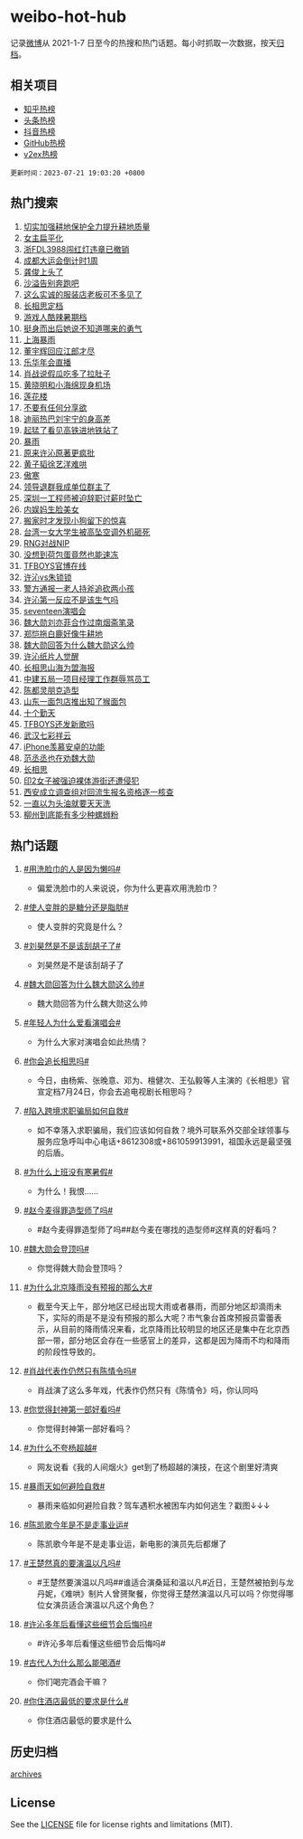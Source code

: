# weibo-hot-hub

记录[微博](https://www.weibo.com)从 2021-1-7 日至今的热搜和热门话题。每小时抓取一次数据，按天[归档](archives)。

## 相关项目

- [知乎热榜](https://github.com/lonnyzhang423/zhihu-hot-hub)
- [头条热榜](https://github.com/lonnyzhang423/toutiao-hot-hub)
- [抖音热榜](https://github.com/lonnyzhang423/douyin-hot-hub)
- [GitHub热榜](https://github.com/lonnyzhang423/github-hot-hub)
- [v2ex热榜](https://github.com/lonnyzhang423/v2ex-hot-hub)


`更新时间：2023-07-21 19:03:20 +0800`

## 热门搜索

1. [切实加强耕地保护全力提升耕地质量](https://m.weibo.cn/search?containerid=100103type%3D1%26t%3D10%26q%3D%23%E5%88%87%E5%AE%9E%E5%8A%A0%E5%BC%BA%E8%80%95%E5%9C%B0%E4%BF%9D%E6%8A%A4%E5%85%A8%E5%8A%9B%E6%8F%90%E5%8D%87%E8%80%95%E5%9C%B0%E8%B4%A8%E9%87%8F%23&stream_entry_id=51&isnewpage=1&extparam=seat%3D1%26cate%3D10103%26stream_entry_id%3D51%26pos%3D0%26dgr%3D0%26c_type%3D51%26filter_type%3Drealtimehot%26display_time%3D1689937398%26pre_seqid%3D168993739876506407128&luicode=10000011&lfid=106003type%253D25%2526t%253D3%2526disable_hot%253D1%2526filter_type%253Drealtimehot)
1. [女主扁平化](https://m.weibo.cn/search?containerid=100103type%3D1%26t%3D10%26q%3D%E5%A5%B3%E4%B8%BB%E6%89%81%E5%B9%B3%E5%8C%96&stream_entry_id=31&isnewpage=1&extparam=seat%3D1%26band_rank%3D1%26q%3D%25E5%25A5%25B3%25E4%25B8%25BB%25E6%2589%2581%25E5%25B9%25B3%25E5%258C%2596%26dgr%3D0%26c_type%3D31%26realpos%3D1%26flag%3D2%26cate%3D5001%26pos%3D0%26lcate%3D5001%26stream_entry_id%3D31%26filter_type%3Drealtimehot%26display_time%3D1689937398%26pre_seqid%3D168993739876506407128&luicode=10000011&lfid=106003type%253D25%2526t%253D3%2526disable_hot%253D1%2526filter_type%253Drealtimehot)
1. [浙FDL3988闯红灯违章已撤销](https://m.weibo.cn/search?containerid=100103type%3D1%26t%3D10%26q%3D%23%E6%B5%99FDL3988%E9%97%AF%E7%BA%A2%E7%81%AF%E8%BF%9D%E7%AB%A0%E5%B7%B2%E6%92%A4%E9%94%80%23&stream_entry_id=31&isnewpage=1&extparam=seat%3D1%26band_rank%3D2%26q%3D%2523%25E6%25B5%2599FDL3988%25E9%2597%25AF%25E7%25BA%25A2%25E7%2581%25AF%25E8%25BF%259D%25E7%25AB%25A0%25E5%25B7%25B2%25E6%2592%25A4%25E9%2594%2580%2523%26dgr%3D0%26c_type%3D31%26realpos%3D2%26flag%3D32768%26cate%3D5001%26pos%3D1%26lcate%3D5001%26stream_entry_id%3D31%26filter_type%3Drealtimehot%26display_time%3D1689937398%26pre_seqid%3D168993739876506407128&luicode=10000011&lfid=106003type%253D25%2526t%253D3%2526disable_hot%253D1%2526filter_type%253Drealtimehot)
1. [成都大运会倒计时1周](https://m.weibo.cn/search?containerid=100103type%3D1%26t%3D10%26q%3D%23%E6%88%90%E9%83%BD%E5%A4%A7%E8%BF%90%E4%BC%9A%E5%80%92%E8%AE%A1%E6%97%B61%E5%91%A8%23&stream_entry_id=31&isnewpage=1&extparam=seat%3D1%26band_rank%3D3%26q%3D%2523%25E6%2588%2590%25E9%2583%25BD%25E5%25A4%25A7%25E8%25BF%2590%25E4%25BC%259A%25E5%2580%2592%25E8%25AE%25A1%25E6%2597%25B61%25E5%2591%25A8%2523%26dgr%3D0%26c_type%3D31%26realpos%3D3%26flag%3D0%26cate%3D5001%26pos%3D2%26lcate%3D5001%26stream_entry_id%3D31%26filter_type%3Drealtimehot%26display_time%3D1689937398%26pre_seqid%3D168993739876506407128&luicode=10000011&lfid=106003type%253D25%2526t%253D3%2526disable_hot%253D1%2526filter_type%253Drealtimehot)
1. [龚俊上头了](https://m.weibo.cn/search?containerid=100103type%3D1%26t%3D10%26q%3D%23%E9%BE%9A%E4%BF%8A%E4%B8%8A%E5%A4%B4%E4%BA%86%23&stream_entry_id=31&isnewpage=1&extparam=seat%3D1%26band_rank%3D4%26adid%3D196975%26q%3D%2523%25E9%25BE%259A%25E4%25BF%258A%25E4%25B8%258A%25E5%25A4%25B4%25E4%25BA%2586%2523%26stream_entry_id%3D31%26dgr%3D0%26c_type%3D31%26cate%3D5001%26filter_type%3Drealtimehot%26pos%3D3%26is_ad_pos%3D1%26topic_ad%3D1%26lcate%3D5001%26display_time%3D1689937398%26pre_seqid%3D168993739876506407128&luicode=10000011&lfid=106003type%253D25%2526t%253D3%2526disable_hot%253D1%2526filter_type%253Drealtimehot)
1. [沙溢告别奔跑吧](https://m.weibo.cn/search?containerid=100103type%3D1%26t%3D10%26q%3D%23%E6%B2%99%E6%BA%A2%E5%91%8A%E5%88%AB%E5%A5%94%E8%B7%91%E5%90%A7%23&stream_entry_id=31&isnewpage=1&extparam=seat%3D1%26band_rank%3D4%26q%3D%2523%25E6%25B2%2599%25E6%25BA%25A2%25E5%2591%258A%25E5%2588%25AB%25E5%25A5%2594%25E8%25B7%2591%25E5%2590%25A7%2523%26dgr%3D0%26c_type%3D31%26realpos%3D4%26flag%3D1%26cate%3D5001%26pos%3D4%26lcate%3D5001%26stream_entry_id%3D31%26filter_type%3Drealtimehot%26display_time%3D1689937398%26pre_seqid%3D168993739876506407128&luicode=10000011&lfid=106003type%253D25%2526t%253D3%2526disable_hot%253D1%2526filter_type%253Drealtimehot)
1. [这么实诚的服装店老板可不多见了](https://m.weibo.cn/search?containerid=100103type%3D1%26t%3D10%26q%3D%23%E8%BF%99%E4%B9%88%E5%AE%9E%E8%AF%9A%E7%9A%84%E6%9C%8D%E8%A3%85%E5%BA%97%E8%80%81%E6%9D%BF%E5%8F%AF%E4%B8%8D%E5%A4%9A%E8%A7%81%E4%BA%86%23&stream_entry_id=31&isnewpage=1&extparam=seat%3D1%26band_rank%3D5%26q%3D%2523%25E8%25BF%2599%25E4%25B9%2588%25E5%25AE%259E%25E8%25AF%259A%25E7%259A%2584%25E6%259C%258D%25E8%25A3%2585%25E5%25BA%2597%25E8%2580%2581%25E6%259D%25BF%25E5%258F%25AF%25E4%25B8%258D%25E5%25A4%259A%25E8%25A7%2581%25E4%25BA%2586%2523%26dgr%3D0%26c_type%3D31%26realpos%3D5%26flag%3D32768%26cate%3D5001%26pos%3D5%26lcate%3D5001%26stream_entry_id%3D31%26filter_type%3Drealtimehot%26display_time%3D1689937398%26pre_seqid%3D168993739876506407128&luicode=10000011&lfid=106003type%253D25%2526t%253D3%2526disable_hot%253D1%2526filter_type%253Drealtimehot)
1. [长相思定档](https://m.weibo.cn/search?containerid=100103type%3D1%26t%3D10%26q%3D%23%E9%95%BF%E7%9B%B8%E6%80%9D%E5%AE%9A%E6%A1%A3%23&stream_entry_id=31&isnewpage=1&extparam=seat%3D1%26band_rank%3D6%26q%3D%2523%25E9%2595%25BF%25E7%259B%25B8%25E6%2580%259D%25E5%25AE%259A%25E6%25A1%25A3%2523%26dgr%3D0%26c_type%3D31%26realpos%3D6%26flag%3D16%26cate%3D5001%26pos%3D6%26lcate%3D5001%26stream_entry_id%3D31%26filter_type%3Drealtimehot%26display_time%3D1689937398%26pre_seqid%3D168993739876506407128&luicode=10000011&lfid=106003type%253D25%2526t%253D3%2526disable_hot%253D1%2526filter_type%253Drealtimehot)
1. [游戏人酷辣暑期档](https://m.weibo.cn/search?containerid=100103type%3D1%26t%3D10%26q%3D%23%E6%B8%B8%E6%88%8F%E4%BA%BA%E9%85%B7%E8%BE%A3%E6%9A%91%E6%9C%9F%E6%A1%A3%23&stream_entry_id=31&isnewpage=1&extparam=seat%3D1%26band_rank%3D7%26adid%3D197022%26q%3D%2523%25E6%25B8%25B8%25E6%2588%258F%25E4%25BA%25BA%25E9%2585%25B7%25E8%25BE%25A3%25E6%259A%2591%25E6%259C%259F%25E6%25A1%25A3%2523%26stream_entry_id%3D31%26dgr%3D0%26c_type%3D31%26cate%3D5001%26filter_type%3Drealtimehot%26pos%3D7%26is_ad_pos%3D1%26lcate%3D5001%26display_time%3D1689937398%26pre_seqid%3D168993739876506407128&luicode=10000011&lfid=106003type%253D25%2526t%253D3%2526disable_hot%253D1%2526filter_type%253Drealtimehot)
1. [挺身而出后她说不知道哪来的勇气](https://m.weibo.cn/search?containerid=100103type%3D1%26t%3D10%26q%3D%23%E6%8C%BA%E8%BA%AB%E8%80%8C%E5%87%BA%E5%90%8E%E5%A5%B9%E8%AF%B4%E4%B8%8D%E7%9F%A5%E9%81%93%E5%93%AA%E6%9D%A5%E7%9A%84%E5%8B%87%E6%B0%94%23&stream_entry_id=31&isnewpage=1&extparam=seat%3D1%26band_rank%3D7%26q%3D%2523%25E6%258C%25BA%25E8%25BA%25AB%25E8%2580%258C%25E5%2587%25BA%25E5%2590%258E%25E5%25A5%25B9%25E8%25AF%25B4%25E4%25B8%258D%25E7%259F%25A5%25E9%2581%2593%25E5%2593%25AA%25E6%259D%25A5%25E7%259A%2584%25E5%258B%2587%25E6%25B0%2594%2523%26dgr%3D0%26c_type%3D31%26realpos%3D7%26flag%3D32768%26cate%3D5001%26pos%3D8%26lcate%3D5001%26stream_entry_id%3D31%26filter_type%3Drealtimehot%26display_time%3D1689937398%26pre_seqid%3D168993739876506407128&luicode=10000011&lfid=106003type%253D25%2526t%253D3%2526disable_hot%253D1%2526filter_type%253Drealtimehot)
1. [上海暴雨](https://m.weibo.cn/search?containerid=100103type%3D1%26t%3D10%26q%3D%E4%B8%8A%E6%B5%B7%E6%9A%B4%E9%9B%A8&stream_entry_id=31&isnewpage=1&extparam=seat%3D1%26band_rank%3D8%26q%3D%25E4%25B8%258A%25E6%25B5%25B7%25E6%259A%25B4%25E9%259B%25A8%26dgr%3D0%26c_type%3D31%26realpos%3D8%26flag%3D0%26cate%3D5001%26pos%3D9%26lcate%3D5001%26stream_entry_id%3D31%26filter_type%3Drealtimehot%26display_time%3D1689937398%26pre_seqid%3D168993739876506407128&luicode=10000011&lfid=106003type%253D25%2526t%253D3%2526disable_hot%253D1%2526filter_type%253Drealtimehot)
1. [董宇辉回应江郎才尽](https://m.weibo.cn/search?containerid=100103type%3D1%26t%3D10%26q%3D%23%E8%91%A3%E5%AE%87%E8%BE%89%E5%9B%9E%E5%BA%94%E6%B1%9F%E9%83%8E%E6%89%8D%E5%B0%BD%23&stream_entry_id=31&isnewpage=1&extparam=seat%3D1%26band_rank%3D9%26q%3D%2523%25E8%2591%25A3%25E5%25AE%2587%25E8%25BE%2589%25E5%259B%259E%25E5%25BA%2594%25E6%25B1%259F%25E9%2583%258E%25E6%2589%258D%25E5%25B0%25BD%2523%26dgr%3D0%26c_type%3D31%26realpos%3D9%26flag%3D1%26cate%3D5001%26pos%3D10%26lcate%3D5001%26stream_entry_id%3D31%26filter_type%3Drealtimehot%26display_time%3D1689937398%26pre_seqid%3D168993739876506407128&luicode=10000011&lfid=106003type%253D25%2526t%253D3%2526disable_hot%253D1%2526filter_type%253Drealtimehot)
1. [乐华年会直播](https://m.weibo.cn/search?containerid=100103type%3D1%26t%3D10%26q%3D%23%E4%B9%90%E5%8D%8E%E5%B9%B4%E4%BC%9A%E7%9B%B4%E6%92%AD%23&stream_entry_id=31&isnewpage=1&extparam=seat%3D1%26band_rank%3D10%26q%3D%2523%25E4%25B9%2590%25E5%258D%258E%25E5%25B9%25B4%25E4%25BC%259A%25E7%259B%25B4%25E6%2592%25AD%2523%26dgr%3D0%26c_type%3D31%26realpos%3D10%26flag%3D1%26cate%3D5001%26pos%3D11%26lcate%3D5001%26stream_entry_id%3D31%26filter_type%3Drealtimehot%26display_time%3D1689937398%26pre_seqid%3D168993739876506407128&luicode=10000011&lfid=106003type%253D25%2526t%253D3%2526disable_hot%253D1%2526filter_type%253Drealtimehot)
1. [肖战说假瓜吃多了拉肚子](https://m.weibo.cn/search?containerid=100103type%3D1%26t%3D10%26q%3D%23%E8%82%96%E6%88%98%E8%AF%B4%E5%81%87%E7%93%9C%E5%90%83%E5%A4%9A%E4%BA%86%E6%8B%89%E8%82%9A%E5%AD%90%23&stream_entry_id=31&isnewpage=1&extparam=seat%3D1%26band_rank%3D11%26q%3D%2523%25E8%2582%2596%25E6%2588%2598%25E8%25AF%25B4%25E5%2581%2587%25E7%2593%259C%25E5%2590%2583%25E5%25A4%259A%25E4%25BA%2586%25E6%258B%2589%25E8%2582%259A%25E5%25AD%2590%2523%26dgr%3D0%26c_type%3D31%26realpos%3D11%26flag%3D0%26cate%3D5001%26pos%3D12%26lcate%3D5001%26stream_entry_id%3D31%26filter_type%3Drealtimehot%26display_time%3D1689937398%26pre_seqid%3D168993739876506407128&luicode=10000011&lfid=106003type%253D25%2526t%253D3%2526disable_hot%253D1%2526filter_type%253Drealtimehot)
1. [黄晓明和小海绵现身机场](https://m.weibo.cn/search?containerid=100103type%3D1%26t%3D10%26q%3D%23%E9%BB%84%E6%99%93%E6%98%8E%E5%92%8C%E5%B0%8F%E6%B5%B7%E7%BB%B5%E7%8E%B0%E8%BA%AB%E6%9C%BA%E5%9C%BA%23&stream_entry_id=31&isnewpage=1&extparam=seat%3D1%26band_rank%3D12%26q%3D%2523%25E9%25BB%2584%25E6%2599%2593%25E6%2598%258E%25E5%2592%258C%25E5%25B0%258F%25E6%25B5%25B7%25E7%25BB%25B5%25E7%258E%25B0%25E8%25BA%25AB%25E6%259C%25BA%25E5%259C%25BA%2523%26dgr%3D0%26c_type%3D31%26realpos%3D12%26flag%3D2%26cate%3D5001%26pos%3D13%26lcate%3D5001%26stream_entry_id%3D31%26filter_type%3Drealtimehot%26display_time%3D1689937398%26pre_seqid%3D168993739876506407128&luicode=10000011&lfid=106003type%253D25%2526t%253D3%2526disable_hot%253D1%2526filter_type%253Drealtimehot)
1. [莲花楼](https://m.weibo.cn/search?containerid=100103type%3D1%26t%3D10%26q%3D%E8%8E%B2%E8%8A%B1%E6%A5%BC&stream_entry_id=31&isnewpage=1&extparam=seat%3D1%26band_rank%3D13%26q%3D%25E8%258E%25B2%25E8%258A%25B1%25E6%25A5%25BC%26dgr%3D0%26c_type%3D31%26realpos%3D13%26flag%3D1%26cate%3D5001%26pos%3D14%26lcate%3D5001%26stream_entry_id%3D31%26filter_type%3Drealtimehot%26display_time%3D1689937398%26pre_seqid%3D168993739876506407128&luicode=10000011&lfid=106003type%253D25%2526t%253D3%2526disable_hot%253D1%2526filter_type%253Drealtimehot)
1. [不要有任何分享欲](https://m.weibo.cn/search?containerid=100103type%3D1%26t%3D10%26q%3D%23%E4%B8%8D%E8%A6%81%E6%9C%89%E4%BB%BB%E4%BD%95%E5%88%86%E4%BA%AB%E6%AC%B2%23&stream_entry_id=31&isnewpage=1&extparam=seat%3D1%26band_rank%3D14%26q%3D%2523%25E4%25B8%258D%25E8%25A6%2581%25E6%259C%2589%25E4%25BB%25BB%25E4%25BD%2595%25E5%2588%2586%25E4%25BA%25AB%25E6%25AC%25B2%2523%26dgr%3D0%26c_type%3D31%26realpos%3D14%26flag%3D0%26cate%3D5001%26pos%3D15%26lcate%3D5001%26stream_entry_id%3D31%26filter_type%3Drealtimehot%26display_time%3D1689937398%26pre_seqid%3D168993739876506407128&luicode=10000011&lfid=106003type%253D25%2526t%253D3%2526disable_hot%253D1%2526filter_type%253Drealtimehot)
1. [迪丽热巴刘宇宁的身高差](https://m.weibo.cn/search?containerid=100103type%3D1%26t%3D10%26q%3D%23%E8%BF%AA%E4%B8%BD%E7%83%AD%E5%B7%B4%E5%88%98%E5%AE%87%E5%AE%81%E7%9A%84%E8%BA%AB%E9%AB%98%E5%B7%AE%23&stream_entry_id=31&isnewpage=1&extparam=seat%3D1%26band_rank%3D15%26q%3D%2523%25E8%25BF%25AA%25E4%25B8%25BD%25E7%2583%25AD%25E5%25B7%25B4%25E5%2588%2598%25E5%25AE%2587%25E5%25AE%2581%25E7%259A%2584%25E8%25BA%25AB%25E9%25AB%2598%25E5%25B7%25AE%2523%26dgr%3D0%26c_type%3D31%26realpos%3D15%26flag%3D1%26cate%3D5001%26pos%3D16%26lcate%3D5001%26stream_entry_id%3D31%26filter_type%3Drealtimehot%26display_time%3D1689937398%26pre_seqid%3D168993739876506407128&luicode=10000011&lfid=106003type%253D25%2526t%253D3%2526disable_hot%253D1%2526filter_type%253Drealtimehot)
1. [起猛了看见高铁进地铁站了](https://m.weibo.cn/search?containerid=100103type%3D1%26t%3D10%26q%3D%23%E8%B5%B7%E7%8C%9B%E4%BA%86%E7%9C%8B%E8%A7%81%E9%AB%98%E9%93%81%E8%BF%9B%E5%9C%B0%E9%93%81%E7%AB%99%E4%BA%86%23&stream_entry_id=31&isnewpage=1&extparam=seat%3D1%26band_rank%3D16%26q%3D%2523%25E8%25B5%25B7%25E7%258C%259B%25E4%25BA%2586%25E7%259C%258B%25E8%25A7%2581%25E9%25AB%2598%25E9%2593%2581%25E8%25BF%259B%25E5%259C%25B0%25E9%2593%2581%25E7%25AB%2599%25E4%25BA%2586%2523%26dgr%3D0%26c_type%3D31%26realpos%3D16%26flag%3D0%26cate%3D5001%26pos%3D17%26lcate%3D5001%26stream_entry_id%3D31%26filter_type%3Drealtimehot%26display_time%3D1689937398%26pre_seqid%3D168993739876506407128&luicode=10000011&lfid=106003type%253D25%2526t%253D3%2526disable_hot%253D1%2526filter_type%253Drealtimehot)
1. [暴雨](https://m.weibo.cn/search?containerid=100103type%3D1%26t%3D10%26q%3D%E6%9A%B4%E9%9B%A8&stream_entry_id=31&isnewpage=1&extparam=seat%3D1%26band_rank%3D17%26q%3D%25E6%259A%25B4%25E9%259B%25A8%26dgr%3D0%26c_type%3D31%26realpos%3D17%26flag%3D0%26cate%3D5001%26pos%3D18%26lcate%3D5001%26stream_entry_id%3D31%26filter_type%3Drealtimehot%26display_time%3D1689937398%26pre_seqid%3D168993739876506407128&luicode=10000011&lfid=106003type%253D25%2526t%253D3%2526disable_hot%253D1%2526filter_type%253Drealtimehot)
1. [原来许沁原著更疯批](https://m.weibo.cn/search?containerid=100103type%3D1%26t%3D10%26q%3D%23%E5%8E%9F%E6%9D%A5%E8%AE%B8%E6%B2%81%E5%8E%9F%E8%91%97%E6%9B%B4%E7%96%AF%E6%89%B9%23&stream_entry_id=31&isnewpage=1&extparam=seat%3D1%26band_rank%3D18%26q%3D%2523%25E5%258E%259F%25E6%259D%25A5%25E8%25AE%25B8%25E6%25B2%2581%25E5%258E%259F%25E8%2591%2597%25E6%259B%25B4%25E7%2596%25AF%25E6%2589%25B9%2523%26dgr%3D0%26c_type%3D31%26realpos%3D18%26flag%3D0%26cate%3D5001%26pos%3D19%26lcate%3D5001%26stream_entry_id%3D31%26filter_type%3Drealtimehot%26display_time%3D1689937398%26pre_seqid%3D168993739876506407128&luicode=10000011&lfid=106003type%253D25%2526t%253D3%2526disable_hot%253D1%2526filter_type%253Drealtimehot)
1. [黄子韬徐艺洋难哄](https://m.weibo.cn/search?containerid=100103type%3D1%26t%3D10%26q%3D%23%E9%BB%84%E5%AD%90%E9%9F%AC%E5%BE%90%E8%89%BA%E6%B4%8B%E9%9A%BE%E5%93%84%23&stream_entry_id=31&isnewpage=1&extparam=seat%3D1%26band_rank%3D19%26q%3D%2523%25E9%25BB%2584%25E5%25AD%2590%25E9%259F%25AC%25E5%25BE%2590%25E8%2589%25BA%25E6%25B4%258B%25E9%259A%25BE%25E5%2593%2584%2523%26dgr%3D0%26c_type%3D31%26realpos%3D19%26flag%3D0%26cate%3D5001%26pos%3D20%26lcate%3D5001%26stream_entry_id%3D31%26filter_type%3Drealtimehot%26display_time%3D1689937398%26pre_seqid%3D168993739876506407128&luicode=10000011&lfid=106003type%253D25%2526t%253D3%2526disable_hot%253D1%2526filter_type%253Drealtimehot)
1. [傲寒](https://m.weibo.cn/search?containerid=100103type%3D1%26t%3D10%26q%3D%E5%82%B2%E5%AF%92&stream_entry_id=31&isnewpage=1&extparam=seat%3D1%26band_rank%3D20%26q%3D%25E5%2582%25B2%25E5%25AF%2592%26dgr%3D0%26c_type%3D31%26realpos%3D20%26flag%3D1%26cate%3D5001%26pos%3D21%26lcate%3D5001%26stream_entry_id%3D31%26filter_type%3Drealtimehot%26display_time%3D1689937398%26pre_seqid%3D168993739876506407128&luicode=10000011&lfid=106003type%253D25%2526t%253D3%2526disable_hot%253D1%2526filter_type%253Drealtimehot)
1. [领导退群我成单位群主了](https://m.weibo.cn/search?containerid=100103type%3D1%26t%3D10%26q%3D%23%E9%A2%86%E5%AF%BC%E9%80%80%E7%BE%A4%E6%88%91%E6%88%90%E5%8D%95%E4%BD%8D%E7%BE%A4%E4%B8%BB%E4%BA%86%23&stream_entry_id=31&isnewpage=1&extparam=seat%3D1%26band_rank%3D21%26q%3D%2523%25E9%25A2%2586%25E5%25AF%25BC%25E9%2580%2580%25E7%25BE%25A4%25E6%2588%2591%25E6%2588%2590%25E5%258D%2595%25E4%25BD%258D%25E7%25BE%25A4%25E4%25B8%25BB%25E4%25BA%2586%2523%26dgr%3D0%26c_type%3D31%26realpos%3D21%26flag%3D1%26cate%3D5001%26pos%3D22%26lcate%3D5001%26stream_entry_id%3D31%26filter_type%3Drealtimehot%26display_time%3D1689937398%26pre_seqid%3D168993739876506407128&luicode=10000011&lfid=106003type%253D25%2526t%253D3%2526disable_hot%253D1%2526filter_type%253Drealtimehot)
1. [深圳一工程师被迫辞职讨薪时坠亡](https://m.weibo.cn/search?containerid=100103type%3D1%26t%3D10%26q%3D%23%E6%B7%B1%E5%9C%B3%E4%B8%80%E5%B7%A5%E7%A8%8B%E5%B8%88%E8%A2%AB%E8%BF%AB%E8%BE%9E%E8%81%8C%E8%AE%A8%E8%96%AA%E6%97%B6%E5%9D%A0%E4%BA%A1%23&stream_entry_id=31&isnewpage=1&extparam=seat%3D1%26band_rank%3D22%26q%3D%2523%25E6%25B7%25B1%25E5%259C%25B3%25E4%25B8%2580%25E5%25B7%25A5%25E7%25A8%258B%25E5%25B8%2588%25E8%25A2%25AB%25E8%25BF%25AB%25E8%25BE%259E%25E8%2581%258C%25E8%25AE%25A8%25E8%2596%25AA%25E6%2597%25B6%25E5%259D%25A0%25E4%25BA%25A1%2523%26dgr%3D0%26c_type%3D31%26realpos%3D22%26flag%3D2%26cate%3D5001%26pos%3D23%26lcate%3D5001%26stream_entry_id%3D31%26filter_type%3Drealtimehot%26display_time%3D1689937398%26pre_seqid%3D168993739876506407128&luicode=10000011&lfid=106003type%253D25%2526t%253D3%2526disable_hot%253D1%2526filter_type%253Drealtimehot)
1. [内娱妈生脸美女](https://m.weibo.cn/search?containerid=100103type%3D1%26t%3D10%26q%3D%23%E5%86%85%E5%A8%B1%E5%A6%88%E7%94%9F%E8%84%B8%E7%BE%8E%E5%A5%B3%23&stream_entry_id=31&isnewpage=1&extparam=seat%3D1%26band_rank%3D23%26q%3D%2523%25E5%2586%2585%25E5%25A8%25B1%25E5%25A6%2588%25E7%2594%259F%25E8%2584%25B8%25E7%25BE%258E%25E5%25A5%25B3%2523%26dgr%3D0%26c_type%3D31%26realpos%3D23%26flag%3D1%26cate%3D5001%26pos%3D24%26lcate%3D5001%26stream_entry_id%3D31%26filter_type%3Drealtimehot%26display_time%3D1689937398%26pre_seqid%3D168993739876506407128&luicode=10000011&lfid=106003type%253D25%2526t%253D3%2526disable_hot%253D1%2526filter_type%253Drealtimehot)
1. [搬家时才发现小狗留下的惊喜](https://m.weibo.cn/search?containerid=100103type%3D1%26t%3D10%26q%3D%E6%90%AC%E5%AE%B6%E6%97%B6%E6%89%8D%E5%8F%91%E7%8E%B0%E5%B0%8F%E7%8B%97%E7%95%99%E4%B8%8B%E7%9A%84%E6%83%8A%E5%96%9C&stream_entry_id=31&isnewpage=1&extparam=seat%3D1%26band_rank%3D24%26q%3D%25E6%2590%25AC%25E5%25AE%25B6%25E6%2597%25B6%25E6%2589%258D%25E5%258F%2591%25E7%258E%25B0%25E5%25B0%258F%25E7%258B%2597%25E7%2595%2599%25E4%25B8%258B%25E7%259A%2584%25E6%2583%258A%25E5%2596%259C%26dgr%3D0%26c_type%3D31%26realpos%3D24%26flag%3D1%26cate%3D5001%26pos%3D25%26lcate%3D5001%26stream_entry_id%3D31%26filter_type%3Drealtimehot%26display_time%3D1689937398%26pre_seqid%3D168993739876506407128&luicode=10000011&lfid=106003type%253D25%2526t%253D3%2526disable_hot%253D1%2526filter_type%253Drealtimehot)
1. [台湾一女大学生被高坠空调外机砸死](https://m.weibo.cn/search?containerid=100103type%3D1%26t%3D10%26q%3D%23%E5%8F%B0%E6%B9%BE%E4%B8%80%E5%A5%B3%E5%A4%A7%E5%AD%A6%E7%94%9F%E8%A2%AB%E9%AB%98%E5%9D%A0%E7%A9%BA%E8%B0%83%E5%A4%96%E6%9C%BA%E7%A0%B8%E6%AD%BB%23&stream_entry_id=31&isnewpage=1&extparam=seat%3D1%26band_rank%3D25%26q%3D%2523%25E5%258F%25B0%25E6%25B9%25BE%25E4%25B8%2580%25E5%25A5%25B3%25E5%25A4%25A7%25E5%25AD%25A6%25E7%2594%259F%25E8%25A2%25AB%25E9%25AB%2598%25E5%259D%25A0%25E7%25A9%25BA%25E8%25B0%2583%25E5%25A4%2596%25E6%259C%25BA%25E7%25A0%25B8%25E6%25AD%25BB%2523%26dgr%3D0%26c_type%3D31%26realpos%3D25%26flag%3D0%26cate%3D5001%26pos%3D26%26lcate%3D5001%26stream_entry_id%3D31%26filter_type%3Drealtimehot%26display_time%3D1689937398%26pre_seqid%3D168993739876506407128&luicode=10000011&lfid=106003type%253D25%2526t%253D3%2526disable_hot%253D1%2526filter_type%253Drealtimehot)
1. [RNG对战NIP](https://m.weibo.cn/search?containerid=100103type%3D1%26t%3D10%26q%3D%23RNG%E5%AF%B9%E6%88%98NIP%23&stream_entry_id=31&isnewpage=1&extparam=seat%3D1%26band_rank%3D26%26q%3D%2523RNG%25E5%25AF%25B9%25E6%2588%2598NIP%2523%26dgr%3D0%26c_type%3D31%26realpos%3D26%26flag%3D1%26cate%3D5001%26pos%3D27%26lcate%3D5001%26stream_entry_id%3D31%26filter_type%3Drealtimehot%26display_time%3D1689937398%26pre_seqid%3D168993739876506407128&luicode=10000011&lfid=106003type%253D25%2526t%253D3%2526disable_hot%253D1%2526filter_type%253Drealtimehot)
1. [没想到荷包蛋竟然也能速冻](https://m.weibo.cn/search?containerid=100103type%3D1%26t%3D10%26q%3D%23%E6%B2%A1%E6%83%B3%E5%88%B0%E8%8D%B7%E5%8C%85%E8%9B%8B%E7%AB%9F%E7%84%B6%E4%B9%9F%E8%83%BD%E9%80%9F%E5%86%BB%23&stream_entry_id=31&isnewpage=1&extparam=seat%3D1%26band_rank%3D27%26q%3D%2523%25E6%25B2%25A1%25E6%2583%25B3%25E5%2588%25B0%25E8%258D%25B7%25E5%258C%2585%25E8%259B%258B%25E7%25AB%259F%25E7%2584%25B6%25E4%25B9%259F%25E8%2583%25BD%25E9%2580%259F%25E5%2586%25BB%2523%26dgr%3D0%26c_type%3D31%26realpos%3D27%26flag%3D1%26cate%3D5001%26pos%3D28%26lcate%3D5001%26stream_entry_id%3D31%26filter_type%3Drealtimehot%26display_time%3D1689937398%26pre_seqid%3D168993739876506407128&luicode=10000011&lfid=106003type%253D25%2526t%253D3%2526disable_hot%253D1%2526filter_type%253Drealtimehot)
1. [TFBOYS官博在线](https://m.weibo.cn/search?containerid=100103type%3D1%26t%3D10%26q%3D%23TFBOYS%E5%AE%98%E5%8D%9A%E5%9C%A8%E7%BA%BF%23&stream_entry_id=31&isnewpage=1&extparam=seat%3D1%26band_rank%3D28%26q%3D%2523TFBOYS%25E5%25AE%2598%25E5%258D%259A%25E5%259C%25A8%25E7%25BA%25BF%2523%26dgr%3D0%26c_type%3D31%26realpos%3D28%26flag%3D0%26cate%3D5001%26pos%3D29%26lcate%3D5001%26stream_entry_id%3D31%26filter_type%3Drealtimehot%26display_time%3D1689937398%26pre_seqid%3D168993739876506407128&luicode=10000011&lfid=106003type%253D25%2526t%253D3%2526disable_hot%253D1%2526filter_type%253Drealtimehot)
1. [许沁vs朱锁锁](https://m.weibo.cn/search?containerid=100103type%3D1%26t%3D10%26q%3D%23%E8%AE%B8%E6%B2%81vs%E6%9C%B1%E9%94%81%E9%94%81%23&stream_entry_id=31&isnewpage=1&extparam=seat%3D1%26band_rank%3D29%26q%3D%2523%25E8%25AE%25B8%25E6%25B2%2581vs%25E6%259C%25B1%25E9%2594%2581%25E9%2594%2581%2523%26dgr%3D0%26c_type%3D31%26realpos%3D29%26flag%3D0%26cate%3D5001%26pos%3D30%26lcate%3D5001%26stream_entry_id%3D31%26filter_type%3Drealtimehot%26display_time%3D1689937398%26pre_seqid%3D168993739876506407128&luicode=10000011&lfid=106003type%253D25%2526t%253D3%2526disable_hot%253D1%2526filter_type%253Drealtimehot)
1. [警方通报一老人持斧追砍两小孩](https://m.weibo.cn/search?containerid=100103type%3D1%26t%3D10%26q%3D%23%E8%AD%A6%E6%96%B9%E9%80%9A%E6%8A%A5%E4%B8%80%E8%80%81%E4%BA%BA%E6%8C%81%E6%96%A7%E8%BF%BD%E7%A0%8D%E4%B8%A4%E5%B0%8F%E5%AD%A9%23&stream_entry_id=31&isnewpage=1&extparam=seat%3D1%26band_rank%3D30%26q%3D%2523%25E8%25AD%25A6%25E6%2596%25B9%25E9%2580%259A%25E6%258A%25A5%25E4%25B8%2580%25E8%2580%2581%25E4%25BA%25BA%25E6%258C%2581%25E6%2596%25A7%25E8%25BF%25BD%25E7%25A0%258D%25E4%25B8%25A4%25E5%25B0%258F%25E5%25AD%25A9%2523%26dgr%3D0%26c_type%3D31%26realpos%3D30%26flag%3D0%26cate%3D5001%26pos%3D31%26lcate%3D5001%26stream_entry_id%3D31%26filter_type%3Drealtimehot%26display_time%3D1689937398%26pre_seqid%3D168993739876506407128&luicode=10000011&lfid=106003type%253D25%2526t%253D3%2526disable_hot%253D1%2526filter_type%253Drealtimehot)
1. [许沁第一反应不是该生气吗](https://m.weibo.cn/search?containerid=100103type%3D1%26t%3D10%26q%3D%23%E8%AE%B8%E6%B2%81%E7%AC%AC%E4%B8%80%E5%8F%8D%E5%BA%94%E4%B8%8D%E6%98%AF%E8%AF%A5%E7%94%9F%E6%B0%94%E5%90%97%23&stream_entry_id=31&isnewpage=1&extparam=seat%3D1%26band_rank%3D31%26q%3D%2523%25E8%25AE%25B8%25E6%25B2%2581%25E7%25AC%25AC%25E4%25B8%2580%25E5%258F%258D%25E5%25BA%2594%25E4%25B8%258D%25E6%2598%25AF%25E8%25AF%25A5%25E7%2594%259F%25E6%25B0%2594%25E5%2590%2597%2523%26dgr%3D0%26c_type%3D31%26realpos%3D31%26flag%3D0%26cate%3D5001%26pos%3D32%26lcate%3D5001%26stream_entry_id%3D31%26filter_type%3Drealtimehot%26display_time%3D1689937398%26pre_seqid%3D168993739876506407128&luicode=10000011&lfid=106003type%253D25%2526t%253D3%2526disable_hot%253D1%2526filter_type%253Drealtimehot)
1. [seventeen演唱会](https://m.weibo.cn/search?containerid=100103type%3D1%26t%3D10%26q%3Dseventeen%E6%BC%94%E5%94%B1%E4%BC%9A&stream_entry_id=31&isnewpage=1&extparam=seat%3D1%26band_rank%3D32%26q%3Dseventeen%25E6%25BC%2594%25E5%2594%25B1%25E4%25BC%259A%26dgr%3D0%26c_type%3D31%26realpos%3D32%26flag%3D0%26cate%3D5001%26pos%3D33%26lcate%3D5001%26stream_entry_id%3D31%26filter_type%3Drealtimehot%26display_time%3D1689937398%26pre_seqid%3D168993739876506407128&luicode=10000011&lfid=106003type%253D25%2526t%253D3%2526disable_hot%253D1%2526filter_type%253Drealtimehot)
1. [魏大勋刘亦菲合作过南烟斋笔录](https://m.weibo.cn/search?containerid=100103type%3D1%26t%3D10%26q%3D%23%E9%AD%8F%E5%A4%A7%E5%8B%8B%E5%88%98%E4%BA%A6%E8%8F%B2%E5%90%88%E4%BD%9C%E8%BF%87%E5%8D%97%E7%83%9F%E6%96%8B%E7%AC%94%E5%BD%95%23&stream_entry_id=31&isnewpage=1&extparam=seat%3D1%26band_rank%3D33%26q%3D%2523%25E9%25AD%258F%25E5%25A4%25A7%25E5%258B%258B%25E5%2588%2598%25E4%25BA%25A6%25E8%258F%25B2%25E5%2590%2588%25E4%25BD%259C%25E8%25BF%2587%25E5%258D%2597%25E7%2583%259F%25E6%2596%258B%25E7%25AC%2594%25E5%25BD%2595%2523%26dgr%3D0%26c_type%3D31%26realpos%3D33%26flag%3D0%26cate%3D5001%26pos%3D34%26lcate%3D5001%26stream_entry_id%3D31%26filter_type%3Drealtimehot%26display_time%3D1689937398%26pre_seqid%3D168993739876506407128&luicode=10000011&lfid=106003type%253D25%2526t%253D3%2526disable_hot%253D1%2526filter_type%253Drealtimehot)
1. [郑恺拖白鹿好像牛耕地](https://m.weibo.cn/search?containerid=100103type%3D1%26t%3D10%26q%3D%23%E9%83%91%E6%81%BA%E6%8B%96%E7%99%BD%E9%B9%BF%E5%A5%BD%E5%83%8F%E7%89%9B%E8%80%95%E5%9C%B0%23&stream_entry_id=31&isnewpage=1&extparam=seat%3D1%26band_rank%3D34%26q%3D%2523%25E9%2583%2591%25E6%2581%25BA%25E6%258B%2596%25E7%2599%25BD%25E9%25B9%25BF%25E5%25A5%25BD%25E5%2583%258F%25E7%2589%259B%25E8%2580%2595%25E5%259C%25B0%2523%26dgr%3D0%26c_type%3D31%26realpos%3D34%26flag%3D1%26cate%3D5001%26pos%3D35%26lcate%3D5001%26stream_entry_id%3D31%26filter_type%3Drealtimehot%26display_time%3D1689937398%26pre_seqid%3D168993739876506407128&luicode=10000011&lfid=106003type%253D25%2526t%253D3%2526disable_hot%253D1%2526filter_type%253Drealtimehot)
1. [魏大勋回答为什么魏大勋这么帅](https://m.weibo.cn/search?containerid=100103type%3D1%26t%3D10%26q%3D%23%E9%AD%8F%E5%A4%A7%E5%8B%8B%E5%9B%9E%E7%AD%94%E4%B8%BA%E4%BB%80%E4%B9%88%E9%AD%8F%E5%A4%A7%E5%8B%8B%E8%BF%99%E4%B9%88%E5%B8%85%23&stream_entry_id=31&isnewpage=1&extparam=seat%3D1%26band_rank%3D35%26q%3D%2523%25E9%25AD%258F%25E5%25A4%25A7%25E5%258B%258B%25E5%259B%259E%25E7%25AD%2594%25E4%25B8%25BA%25E4%25BB%2580%25E4%25B9%2588%25E9%25AD%258F%25E5%25A4%25A7%25E5%258B%258B%25E8%25BF%2599%25E4%25B9%2588%25E5%25B8%2585%2523%26dgr%3D0%26c_type%3D31%26realpos%3D35%26flag%3D1%26cate%3D5001%26pos%3D36%26lcate%3D5001%26stream_entry_id%3D31%26filter_type%3Drealtimehot%26display_time%3D1689937398%26pre_seqid%3D168993739876506407128&luicode=10000011&lfid=106003type%253D25%2526t%253D3%2526disable_hot%253D1%2526filter_type%253Drealtimehot)
1. [许沁纸片人觉醒](https://m.weibo.cn/search?containerid=100103type%3D1%26t%3D10%26q%3D%E8%AE%B8%E6%B2%81%E7%BA%B8%E7%89%87%E4%BA%BA%E8%A7%89%E9%86%92&stream_entry_id=31&isnewpage=1&extparam=seat%3D1%26band_rank%3D36%26q%3D%25E8%25AE%25B8%25E6%25B2%2581%25E7%25BA%25B8%25E7%2589%2587%25E4%25BA%25BA%25E8%25A7%2589%25E9%2586%2592%26dgr%3D0%26c_type%3D31%26realpos%3D36%26flag%3D1%26cate%3D5001%26pos%3D37%26lcate%3D5001%26stream_entry_id%3D31%26filter_type%3Drealtimehot%26display_time%3D1689937398%26pre_seqid%3D168993739876506407128&luicode=10000011&lfid=106003type%253D25%2526t%253D3%2526disable_hot%253D1%2526filter_type%253Drealtimehot)
1. [长相思山海为盟海报](https://m.weibo.cn/search?containerid=100103type%3D1%26t%3D10%26q%3D%23%E9%95%BF%E7%9B%B8%E6%80%9D%E5%B1%B1%E6%B5%B7%E4%B8%BA%E7%9B%9F%E6%B5%B7%E6%8A%A5%23&stream_entry_id=31&isnewpage=1&extparam=seat%3D1%26band_rank%3D37%26q%3D%2523%25E9%2595%25BF%25E7%259B%25B8%25E6%2580%259D%25E5%25B1%25B1%25E6%25B5%25B7%25E4%25B8%25BA%25E7%259B%259F%25E6%25B5%25B7%25E6%258A%25A5%2523%26dgr%3D0%26c_type%3D31%26realpos%3D37%26flag%3D0%26cate%3D5001%26pos%3D38%26lcate%3D5001%26stream_entry_id%3D31%26filter_type%3Drealtimehot%26display_time%3D1689937398%26pre_seqid%3D168993739876506407128&luicode=10000011&lfid=106003type%253D25%2526t%253D3%2526disable_hot%253D1%2526filter_type%253Drealtimehot)
1. [中建五局一项目经理工作群辱骂员工](https://m.weibo.cn/search?containerid=100103type%3D1%26t%3D10%26q%3D%23%E4%B8%AD%E5%BB%BA%E4%BA%94%E5%B1%80%E4%B8%80%E9%A1%B9%E7%9B%AE%E7%BB%8F%E7%90%86%E5%B7%A5%E4%BD%9C%E7%BE%A4%E8%BE%B1%E9%AA%82%E5%91%98%E5%B7%A5%23&stream_entry_id=31&isnewpage=1&extparam=seat%3D1%26band_rank%3D38%26q%3D%2523%25E4%25B8%25AD%25E5%25BB%25BA%25E4%25BA%2594%25E5%25B1%2580%25E4%25B8%2580%25E9%25A1%25B9%25E7%259B%25AE%25E7%25BB%258F%25E7%2590%2586%25E5%25B7%25A5%25E4%25BD%259C%25E7%25BE%25A4%25E8%25BE%25B1%25E9%25AA%2582%25E5%2591%2598%25E5%25B7%25A5%2523%26dgr%3D0%26c_type%3D31%26realpos%3D38%26flag%3D1%26cate%3D5001%26pos%3D39%26lcate%3D5001%26stream_entry_id%3D31%26filter_type%3Drealtimehot%26display_time%3D1689937398%26pre_seqid%3D168993739876506407128&luicode=10000011&lfid=106003type%253D25%2526t%253D3%2526disable_hot%253D1%2526filter_type%253Drealtimehot)
1. [陈都灵朋克造型](https://m.weibo.cn/search?containerid=100103type%3D1%26t%3D10%26q%3D%23%E9%99%88%E9%83%BD%E7%81%B5%E6%9C%8B%E5%85%8B%E9%80%A0%E5%9E%8B%23&stream_entry_id=31&isnewpage=1&extparam=seat%3D1%26band_rank%3D39%26q%3D%2523%25E9%2599%2588%25E9%2583%25BD%25E7%2581%25B5%25E6%259C%258B%25E5%2585%258B%25E9%2580%25A0%25E5%259E%258B%2523%26dgr%3D0%26c_type%3D31%26realpos%3D39%26flag%3D0%26cate%3D5001%26pos%3D40%26lcate%3D5001%26stream_entry_id%3D31%26filter_type%3Drealtimehot%26display_time%3D1689937398%26pre_seqid%3D168993739876506407128&luicode=10000011&lfid=106003type%253D25%2526t%253D3%2526disable_hot%253D1%2526filter_type%253Drealtimehot)
1. [山东一面包店推出知了猴面包](https://m.weibo.cn/search?containerid=100103type%3D1%26t%3D10%26q%3D%23%E5%B1%B1%E4%B8%9C%E4%B8%80%E9%9D%A2%E5%8C%85%E5%BA%97%E6%8E%A8%E5%87%BA%E7%9F%A5%E4%BA%86%E7%8C%B4%E9%9D%A2%E5%8C%85%23&stream_entry_id=31&isnewpage=1&extparam=seat%3D1%26band_rank%3D40%26q%3D%2523%25E5%25B1%25B1%25E4%25B8%259C%25E4%25B8%2580%25E9%259D%25A2%25E5%258C%2585%25E5%25BA%2597%25E6%258E%25A8%25E5%2587%25BA%25E7%259F%25A5%25E4%25BA%2586%25E7%258C%25B4%25E9%259D%25A2%25E5%258C%2585%2523%26dgr%3D0%26c_type%3D31%26realpos%3D40%26flag%3D0%26cate%3D5001%26pos%3D41%26lcate%3D5001%26stream_entry_id%3D31%26filter_type%3Drealtimehot%26display_time%3D1689937398%26pre_seqid%3D168993739876506407128&luicode=10000011&lfid=106003type%253D25%2526t%253D3%2526disable_hot%253D1%2526filter_type%253Drealtimehot)
1. [十个勤天](https://m.weibo.cn/search?containerid=100103type%3D1%26t%3D10%26q%3D%E5%8D%81%E4%B8%AA%E5%8B%A4%E5%A4%A9&stream_entry_id=31&isnewpage=1&extparam=seat%3D1%26band_rank%3D41%26q%3D%25E5%258D%2581%25E4%25B8%25AA%25E5%258B%25A4%25E5%25A4%25A9%26dgr%3D0%26c_type%3D31%26realpos%3D41%26flag%3D1%26cate%3D5001%26pos%3D42%26lcate%3D5001%26stream_entry_id%3D31%26filter_type%3Drealtimehot%26display_time%3D1689937398%26pre_seqid%3D168993739876506407128&luicode=10000011&lfid=106003type%253D25%2526t%253D3%2526disable_hot%253D1%2526filter_type%253Drealtimehot)
1. [TFBOYS还发新歌吗](https://m.weibo.cn/search?containerid=100103type%3D1%26t%3D10%26q%3D%23TFBOYS%E8%BF%98%E5%8F%91%E6%96%B0%E6%AD%8C%E5%90%97%23&stream_entry_id=31&isnewpage=1&extparam=seat%3D1%26band_rank%3D42%26q%3D%2523TFBOYS%25E8%25BF%2598%25E5%258F%2591%25E6%2596%25B0%25E6%25AD%258C%25E5%2590%2597%2523%26dgr%3D0%26c_type%3D31%26realpos%3D42%26flag%3D1%26cate%3D5001%26pos%3D43%26lcate%3D5001%26stream_entry_id%3D31%26filter_type%3Drealtimehot%26display_time%3D1689937398%26pre_seqid%3D168993739876506407128&luicode=10000011&lfid=106003type%253D25%2526t%253D3%2526disable_hot%253D1%2526filter_type%253Drealtimehot)
1. [武汉七彩祥云](https://m.weibo.cn/search?containerid=100103type%3D1%26t%3D10%26q%3D%E6%AD%A6%E6%B1%89%E4%B8%83%E5%BD%A9%E7%A5%A5%E4%BA%91&stream_entry_id=31&isnewpage=1&extparam=seat%3D1%26band_rank%3D43%26q%3D%25E6%25AD%25A6%25E6%25B1%2589%25E4%25B8%2583%25E5%25BD%25A9%25E7%25A5%25A5%25E4%25BA%2591%26dgr%3D0%26c_type%3D31%26realpos%3D43%26flag%3D1%26cate%3D5001%26pos%3D44%26lcate%3D5001%26stream_entry_id%3D31%26filter_type%3Drealtimehot%26display_time%3D1689937398%26pre_seqid%3D168993739876506407128&luicode=10000011&lfid=106003type%253D25%2526t%253D3%2526disable_hot%253D1%2526filter_type%253Drealtimehot)
1. [iPhone羡慕安卓的功能](https://m.weibo.cn/search?containerid=100103type%3D1%26t%3D10%26q%3D%23iPhone%E7%BE%A1%E6%85%95%E5%AE%89%E5%8D%93%E7%9A%84%E5%8A%9F%E8%83%BD%23&stream_entry_id=31&isnewpage=1&extparam=seat%3D1%26band_rank%3D44%26q%3D%2523iPhone%25E7%25BE%25A1%25E6%2585%2595%25E5%25AE%2589%25E5%258D%2593%25E7%259A%2584%25E5%258A%259F%25E8%2583%25BD%2523%26dgr%3D0%26c_type%3D31%26realpos%3D44%26flag%3D0%26cate%3D5001%26pos%3D45%26lcate%3D5001%26stream_entry_id%3D31%26filter_type%3Drealtimehot%26display_time%3D1689937398%26pre_seqid%3D168993739876506407128&luicode=10000011&lfid=106003type%253D25%2526t%253D3%2526disable_hot%253D1%2526filter_type%253Drealtimehot)
1. [范丞丞也在劝魏大勋](https://m.weibo.cn/search?containerid=100103type%3D1%26t%3D10%26q%3D%23%E8%8C%83%E4%B8%9E%E4%B8%9E%E4%B9%9F%E5%9C%A8%E5%8A%9D%E9%AD%8F%E5%A4%A7%E5%8B%8B%23&stream_entry_id=31&isnewpage=1&extparam=seat%3D1%26band_rank%3D45%26q%3D%2523%25E8%258C%2583%25E4%25B8%259E%25E4%25B8%259E%25E4%25B9%259F%25E5%259C%25A8%25E5%258A%259D%25E9%25AD%258F%25E5%25A4%25A7%25E5%258B%258B%2523%26dgr%3D0%26c_type%3D31%26realpos%3D45%26flag%3D0%26cate%3D5001%26pos%3D46%26lcate%3D5001%26stream_entry_id%3D31%26filter_type%3Drealtimehot%26display_time%3D1689937398%26pre_seqid%3D168993739876506407128&luicode=10000011&lfid=106003type%253D25%2526t%253D3%2526disable_hot%253D1%2526filter_type%253Drealtimehot)
1. [长相思](https://m.weibo.cn/search?containerid=100103type%3D1%26t%3D10%26q%3D%E9%95%BF%E7%9B%B8%E6%80%9D&stream_entry_id=31&isnewpage=1&extparam=seat%3D1%26band_rank%3D46%26q%3D%25E9%2595%25BF%25E7%259B%25B8%25E6%2580%259D%26dgr%3D0%26c_type%3D31%26realpos%3D46%26flag%3D0%26cate%3D5001%26pos%3D47%26lcate%3D5001%26stream_entry_id%3D31%26filter_type%3Drealtimehot%26display_time%3D1689937398%26pre_seqid%3D168993739876506407128&luicode=10000011&lfid=106003type%253D25%2526t%253D3%2526disable_hot%253D1%2526filter_type%253Drealtimehot)
1. [印2女子被强迫裸体游街还遭侵犯](https://m.weibo.cn/search?containerid=100103type%3D1%26t%3D10%26q%3D%23%E5%8D%B02%E5%A5%B3%E5%AD%90%E8%A2%AB%E5%BC%BA%E8%BF%AB%E8%A3%B8%E4%BD%93%E6%B8%B8%E8%A1%97%E8%BF%98%E9%81%AD%E4%BE%B5%E7%8A%AF%23&stream_entry_id=31&isnewpage=1&extparam=seat%3D1%26band_rank%3D47%26q%3D%2523%25E5%258D%25B02%25E5%25A5%25B3%25E5%25AD%2590%25E8%25A2%25AB%25E5%25BC%25BA%25E8%25BF%25AB%25E8%25A3%25B8%25E4%25BD%2593%25E6%25B8%25B8%25E8%25A1%2597%25E8%25BF%2598%25E9%2581%25AD%25E4%25BE%25B5%25E7%258A%25AF%2523%26dgr%3D0%26c_type%3D31%26realpos%3D47%26flag%3D0%26cate%3D5001%26pos%3D48%26lcate%3D5001%26stream_entry_id%3D31%26filter_type%3Drealtimehot%26display_time%3D1689937398%26pre_seqid%3D168993739876506407128&luicode=10000011&lfid=106003type%253D25%2526t%253D3%2526disable_hot%253D1%2526filter_type%253Drealtimehot)
1. [西安成立调查组对回流生报名资格逐一核查](https://m.weibo.cn/search?containerid=100103type%3D1%26t%3D10%26q%3D%23%E8%A5%BF%E5%AE%89%E6%88%90%E7%AB%8B%E8%B0%83%E6%9F%A5%E7%BB%84%E5%AF%B9%E5%9B%9E%E6%B5%81%E7%94%9F%E6%8A%A5%E5%90%8D%E8%B5%84%E6%A0%BC%E9%80%90%E4%B8%80%E6%A0%B8%E6%9F%A5%23&stream_entry_id=31&isnewpage=1&extparam=seat%3D1%26band_rank%3D48%26q%3D%2523%25E8%25A5%25BF%25E5%25AE%2589%25E6%2588%2590%25E7%25AB%258B%25E8%25B0%2583%25E6%259F%25A5%25E7%25BB%2584%25E5%25AF%25B9%25E5%259B%259E%25E6%25B5%2581%25E7%2594%259F%25E6%258A%25A5%25E5%2590%258D%25E8%25B5%2584%25E6%25A0%25BC%25E9%2580%2590%25E4%25B8%2580%25E6%25A0%25B8%25E6%259F%25A5%2523%26dgr%3D0%26c_type%3D31%26realpos%3D48%26flag%3D0%26cate%3D5001%26pos%3D49%26lcate%3D5001%26stream_entry_id%3D31%26filter_type%3Drealtimehot%26display_time%3D1689937398%26pre_seqid%3D168993739876506407128&luicode=10000011&lfid=106003type%253D25%2526t%253D3%2526disable_hot%253D1%2526filter_type%253Drealtimehot)
1. [一直以为头油就要天天洗](https://m.weibo.cn/search?containerid=100103type%3D1%26t%3D10%26q%3D%23%E4%B8%80%E7%9B%B4%E4%BB%A5%E4%B8%BA%E5%A4%B4%E6%B2%B9%E5%B0%B1%E8%A6%81%E5%A4%A9%E5%A4%A9%E6%B4%97%23&stream_entry_id=31&isnewpage=1&extparam=seat%3D1%26band_rank%3D49%26q%3D%2523%25E4%25B8%2580%25E7%259B%25B4%25E4%25BB%25A5%25E4%25B8%25BA%25E5%25A4%25B4%25E6%25B2%25B9%25E5%25B0%25B1%25E8%25A6%2581%25E5%25A4%25A9%25E5%25A4%25A9%25E6%25B4%2597%2523%26dgr%3D0%26c_type%3D31%26realpos%3D49%26flag%3D0%26cate%3D5001%26pos%3D50%26lcate%3D5001%26stream_entry_id%3D31%26filter_type%3Drealtimehot%26display_time%3D1689937398%26pre_seqid%3D168993739876506407128&luicode=10000011&lfid=106003type%253D25%2526t%253D3%2526disable_hot%253D1%2526filter_type%253Drealtimehot)
1. [柳州到底能有多少种螺蛳粉](https://m.weibo.cn/search?containerid=100103type%3D1%26t%3D10%26q%3D%23%E6%9F%B3%E5%B7%9E%E5%88%B0%E5%BA%95%E8%83%BD%E6%9C%89%E5%A4%9A%E5%B0%91%E7%A7%8D%E8%9E%BA%E8%9B%B3%E7%B2%89%23&stream_entry_id=31&isnewpage=1&extparam=seat%3D1%26band_rank%3D50%26q%3D%2523%25E6%259F%25B3%25E5%25B7%259E%25E5%2588%25B0%25E5%25BA%2595%25E8%2583%25BD%25E6%259C%2589%25E5%25A4%259A%25E5%25B0%2591%25E7%25A7%258D%25E8%259E%25BA%25E8%259B%25B3%25E7%25B2%2589%2523%26dgr%3D0%26c_type%3D31%26realpos%3D50%26flag%3D1%26cate%3D5001%26pos%3D51%26lcate%3D5001%26stream_entry_id%3D31%26filter_type%3Drealtimehot%26display_time%3D1689937398%26pre_seqid%3D168993739876506407128&luicode=10000011&lfid=106003type%253D25%2526t%253D3%2526disable_hot%253D1%2526filter_type%253Drealtimehot)

## 热门话题

1. [#用洗脸巾的人是因为懒吗#](https://m.weibo.cn/search?containerid=231522type%3D1%26t%3D10%26q%3D%23%E7%94%A8%E6%B4%97%E8%84%B8%E5%B7%BE%E7%9A%84%E4%BA%BA%E6%98%AF%E5%9B%A0%E4%B8%BA%E6%87%92%E5%90%97%23&stream_entry_id=128&isnewpage=1&extparam=seat%3D1%26dgr%3D0%26c_type%3D128%26pos%3D1-0-0%26cate%3D5004%26unitid%3D1689923624288%26lcate%3D5004%26display_time%3D1689937400%26pre_seqid%3D1689937400352032669131&luicode=10000011&lfid=231648_-_4)
    - 偏爱洗脸巾的人来说说，你为什么更喜欢用洗脸巾？

1. [#使人变胖的是糖分还是脂肪#](https://m.weibo.cn/search?containerid=231522type%3D1%26t%3D10%26q%3D%23%E4%BD%BF%E4%BA%BA%E5%8F%98%E8%83%96%E7%9A%84%E6%98%AF%E7%B3%96%E5%88%86%E8%BF%98%E6%98%AF%E8%84%82%E8%82%AA%23&stream_entry_id=128&isnewpage=1&extparam=seat%3D1%26dgr%3D0%26c_type%3D128%26pos%3D1-0-1%26cate%3D5004%26unitid%3D1689850469123%26lcate%3D5004%26display_time%3D1689937400%26pre_seqid%3D1689937400352032669131&luicode=10000011&lfid=231648_-_4)
    - 使人变胖的究竟是什么？

1. [#刘昊然是不是该刮胡子了#](https://m.weibo.cn/search?containerid=231522type%3D1%26t%3D10%26q%3D%23%E5%88%98%E6%98%8A%E7%84%B6%E6%98%AF%E4%B8%8D%E6%98%AF%E8%AF%A5%E5%88%AE%E8%83%A1%E5%AD%90%E4%BA%86%23&stream_entry_id=128&isnewpage=1&extparam=seat%3D1%26dgr%3D0%26c_type%3D128%26pos%3D1-0-2%26cate%3D5004%26unitid%3D1689913705116%26lcate%3D5004%26display_time%3D1689937400%26pre_seqid%3D1689937400352032669131&luicode=10000011&lfid=231648_-_4)
    - 刘昊然是不是该刮胡子了

1. [#魏大勋回答为什么魏大勋这么帅#](https://m.weibo.cn/search?containerid=231522type%3D1%26t%3D10%26q%3D%23%E9%AD%8F%E5%A4%A7%E5%8B%8B%E5%9B%9E%E7%AD%94%E4%B8%BA%E4%BB%80%E4%B9%88%E9%AD%8F%E5%A4%A7%E5%8B%8B%E8%BF%99%E4%B9%88%E5%B8%85%23&stream_entry_id=128&isnewpage=1&extparam=seat%3D1%26dgr%3D0%26c_type%3D128%26pos%3D1-0-3%26cate%3D5004%26unitid%3D1689932375902%26lcate%3D5004%26display_time%3D1689937400%26pre_seqid%3D1689937400352032669131&luicode=10000011&lfid=231648_-_4)
    - 魏大勋回答为什么魏大勋这么帅

1. [#年轻人为什么爱看演唱会#](https://m.weibo.cn/search?containerid=231522type%3D1%26t%3D10%26q%3D%23%E5%B9%B4%E8%BD%BB%E4%BA%BA%E4%B8%BA%E4%BB%80%E4%B9%88%E7%88%B1%E7%9C%8B%E6%BC%94%E5%94%B1%E4%BC%9A%23&stream_entry_id=128&isnewpage=1&extparam=seat%3D1%26dgr%3D0%26c_type%3D128%26pos%3D1-0-4%26cate%3D5004%26unitid%3D1689935056747%26lcate%3D5004%26display_time%3D1689937400%26pre_seqid%3D1689937400352032669131&luicode=10000011&lfid=231648_-_4)
    - 为什么大家对演唱会如此热情？

1. [#你会追长相思吗#](https://m.weibo.cn/search?containerid=231522type%3D1%26t%3D10%26q%3D%23%E4%BD%A0%E4%BC%9A%E8%BF%BD%E9%95%BF%E7%9B%B8%E6%80%9D%E5%90%97%23&stream_entry_id=128&isnewpage=1&extparam=seat%3D1%26dgr%3D0%26c_type%3D128%26pos%3D1-0-5%26cate%3D5004%26unitid%3D1689932061559%26lcate%3D5004%26display_time%3D1689937400%26pre_seqid%3D1689937400352032669131&luicode=10000011&lfid=231648_-_4)
    - 今日，由杨紫、张晚意、邓为、檀健次、王弘毅等人主演的《长相思》官宣定档7月24日，你会去追电视剧长相思吗？

1. [#陷入跨境求职骗局如何自救#](https://m.weibo.cn/search?containerid=231522type%3D1%26t%3D10%26q%3D%23%E9%99%B7%E5%85%A5%E8%B7%A8%E5%A2%83%E6%B1%82%E8%81%8C%E9%AA%97%E5%B1%80%E5%A6%82%E4%BD%95%E8%87%AA%E6%95%91%23&stream_entry_id=128&isnewpage=1&extparam=seat%3D1%26dgr%3D0%26c_type%3D128%26pos%3D1-0-6%26cate%3D5004%26unitid%3D1689932935995%26lcate%3D5004%26display_time%3D1689937400%26pre_seqid%3D1689937400352032669131&luicode=10000011&lfid=231648_-_4)
    - 如不幸落入求职骗局，我们应该如何自救？境外可联系外交部全球领事与服务应急呼叫中心电话+8612308或+861059913991，祖国永远是最坚强的后盾。

1. [#为什么上班没有寒暑假#](https://m.weibo.cn/search?containerid=231522type%3D1%26t%3D10%26q%3D%23%E4%B8%BA%E4%BB%80%E4%B9%88%E4%B8%8A%E7%8F%AD%E6%B2%A1%E6%9C%89%E5%AF%92%E6%9A%91%E5%81%87%23&stream_entry_id=128&isnewpage=1&extparam=seat%3D1%26dgr%3D0%26c_type%3D128%26pos%3D1-0-7%26cate%3D5004%26unitid%3D1689846268032%26lcate%3D5004%26display_time%3D1689937400%26pre_seqid%3D1689937400352032669131&luicode=10000011&lfid=231648_-_4)
    - 为什么！我恨……

1. [#赵今麦得罪造型师了吗#](https://m.weibo.cn/search?containerid=231522type%3D1%26t%3D10%26q%3D%23%E8%B5%B5%E4%BB%8A%E9%BA%A6%E5%BE%97%E7%BD%AA%E9%80%A0%E5%9E%8B%E5%B8%88%E4%BA%86%E5%90%97%23&stream_entry_id=128&isnewpage=1&extparam=seat%3D1%26dgr%3D0%26c_type%3D128%26pos%3D1-0-8%26cate%3D5004%26unitid%3D1689852848326%26lcate%3D5004%26display_time%3D1689937400%26pre_seqid%3D1689937400352032669131&luicode=10000011&lfid=231648_-_4)
    - #赵今麦得罪造型师了吗##赵今麦在哪找的造型师#这样真的好看吗？ ​​​

1. [#魏大勋会登顶吗#](https://m.weibo.cn/search?containerid=231522type%3D1%26t%3D10%26q%3D%23%E9%AD%8F%E5%A4%A7%E5%8B%8B%E4%BC%9A%E7%99%BB%E9%A1%B6%E5%90%97%23&stream_entry_id=128&isnewpage=1&extparam=seat%3D1%26dgr%3D0%26c_type%3D128%26pos%3D1-0-9%26cate%3D5004%26unitid%3D1689927849367%26lcate%3D5004%26display_time%3D1689937400%26pre_seqid%3D1689937400352032669131&luicode=10000011&lfid=231648_-_4)
    - 你觉得魏大勋会登顶吗？

1. [#为什么北京降雨没有预报的那么大#](https://m.weibo.cn/search?containerid=231522type%3D1%26t%3D10%26q%3D%23%E4%B8%BA%E4%BB%80%E4%B9%88%E5%8C%97%E4%BA%AC%E9%99%8D%E9%9B%A8%E6%B2%A1%E6%9C%89%E9%A2%84%E6%8A%A5%E7%9A%84%E9%82%A3%E4%B9%88%E5%A4%A7%23&stream_entry_id=128&isnewpage=1&extparam=seat%3D1%26dgr%3D0%26c_type%3D128%26pos%3D1-0-10%26cate%3D5004%26unitid%3D1689918514727%26lcate%3D5004%26display_time%3D1689937400%26pre_seqid%3D1689937400352032669131&luicode=10000011&lfid=231648_-_4)
    - 截至今天上午，部分地区已经出现大雨或者暴雨，而部分地区却滴雨未下，实际的雨是不是没有预报的那么大呢？市气象台首席预报员雷蕾表示，从目前的降雨情况来看，北京降雨比较明显的地区还是集中在北京西部一带，部分地区会存在一些感官上的差异，这都是因为降雨不均和降雨的阶段性导致的。

1. [#肖战代表作仍然只有陈情令吗#](https://m.weibo.cn/search?containerid=231522type%3D1%26t%3D10%26q%3D%23%E8%82%96%E6%88%98%E4%BB%A3%E8%A1%A8%E4%BD%9C%E4%BB%8D%E7%84%B6%E5%8F%AA%E6%9C%89%E9%99%88%E6%83%85%E4%BB%A4%E5%90%97%23&stream_entry_id=128&isnewpage=1&extparam=seat%3D1%26dgr%3D0%26c_type%3D128%26pos%3D1-0-11%26cate%3D5004%26unitid%3D1689922704611%26lcate%3D5004%26display_time%3D1689937400%26pre_seqid%3D1689937400352032669131&luicode=10000011&lfid=231648_-_4)
    - 肖战演了这么多年戏，代表作仍然只有《陈情令》吗，你认同吗 ​

1. [#你觉得封神第一部好看吗#](https://m.weibo.cn/search?containerid=231522type%3D1%26t%3D10%26q%3D%23%E4%BD%A0%E8%A7%89%E5%BE%97%E5%B0%81%E7%A5%9E%E7%AC%AC%E4%B8%80%E9%83%A8%E5%A5%BD%E7%9C%8B%E5%90%97%23&stream_entry_id=128&isnewpage=1&extparam=seat%3D1%26dgr%3D0%26c_type%3D128%26pos%3D1-0-12%26cate%3D5004%26unitid%3D1689925441011%26lcate%3D5004%26display_time%3D1689937400%26pre_seqid%3D1689937400352032669131&luicode=10000011&lfid=231648_-_4)
    - 你觉得封神第一部好看吗？

1. [#为什么不夸杨超越#](https://m.weibo.cn/search?containerid=231522type%3D1%26t%3D10%26q%3D%23%E4%B8%BA%E4%BB%80%E4%B9%88%E4%B8%8D%E5%A4%B8%E6%9D%A8%E8%B6%85%E8%B6%8A%23&stream_entry_id=128&isnewpage=1&extparam=seat%3D1%26dgr%3D0%26c_type%3D128%26pos%3D1-0-13%26cate%3D5004%26unitid%3D1689921249698%26lcate%3D5004%26display_time%3D1689937400%26pre_seqid%3D1689937400352032669131&luicode=10000011&lfid=231648_-_4)
    - 网友说看《我的人间烟火》get到了杨超越的演技，在这个剧里好清爽

1. [#暴雨天如何避险自救#](https://m.weibo.cn/search?containerid=231522type%3D1%26t%3D10%26q%3D%23%E6%9A%B4%E9%9B%A8%E5%A4%A9%E5%A6%82%E4%BD%95%E9%81%BF%E9%99%A9%E8%87%AA%E6%95%91%23&stream_entry_id=128&isnewpage=1&extparam=seat%3D1%26dgr%3D0%26c_type%3D128%26pos%3D1-0-14%26cate%3D5004%26unitid%3D1689923931411%26lcate%3D5004%26display_time%3D1689937400%26pre_seqid%3D1689937400352032669131&luicode=10000011&lfid=231648_-_4)
    - 暴雨来临如何避险自救？驾车遇积水被困车内如何逃生？戳图↓↓↓

1. [#陈凯歌今年是不是走事业运#](https://m.weibo.cn/search?containerid=231522type%3D1%26t%3D10%26q%3D%23%E9%99%88%E5%87%AF%E6%AD%8C%E4%BB%8A%E5%B9%B4%E6%98%AF%E4%B8%8D%E6%98%AF%E8%B5%B0%E4%BA%8B%E4%B8%9A%E8%BF%90%23&stream_entry_id=128&isnewpage=1&extparam=seat%3D1%26dgr%3D0%26c_type%3D128%26pos%3D1-0-15%26cate%3D5004%26unitid%3D1689851040570%26lcate%3D5004%26display_time%3D1689937400%26pre_seqid%3D1689937400352032669131&luicode=10000011&lfid=231648_-_4)
    - 陈凯歌今年是不是走事业运，新电影的演员先后都爆了

1. [#王楚然真的要演温以凡吗#](https://m.weibo.cn/search?containerid=231522type%3D1%26t%3D10%26q%3D%23%E7%8E%8B%E6%A5%9A%E7%84%B6%E7%9C%9F%E7%9A%84%E8%A6%81%E6%BC%94%E6%B8%A9%E4%BB%A5%E5%87%A1%E5%90%97%23&stream_entry_id=128&isnewpage=1&extparam=seat%3D1%26dgr%3D0%26c_type%3D128%26pos%3D1-0-16%26cate%3D5004%26unitid%3D1689846294436%26lcate%3D5004%26display_time%3D1689937400%26pre_seqid%3D1689937400352032669131&luicode=10000011&lfid=231648_-_4)
    - #王楚然要演温以凡吗##谁适合演桑延和温以凡#近日，王楚然被拍到与龙丹妮，《难哄》制片人曾赟聚餐，你觉得王楚然演温以凡可以吗？你觉得哪位女演员适合演温以凡这个角色？

1. [#许沁多年后看懂这些细节会后悔吗#](https://m.weibo.cn/search?containerid=231522type%3D1%26t%3D10%26q%3D%23%E8%AE%B8%E6%B2%81%E5%A4%9A%E5%B9%B4%E5%90%8E%E7%9C%8B%E6%87%82%E8%BF%99%E4%BA%9B%E7%BB%86%E8%8A%82%E4%BC%9A%E5%90%8E%E6%82%94%E5%90%97%23&stream_entry_id=128&isnewpage=1&extparam=seat%3D1%26dgr%3D0%26c_type%3D128%26pos%3D1-0-17%26cate%3D5004%26unitid%3D1689840298532%26lcate%3D5004%26display_time%3D1689937400%26pre_seqid%3D1689937400352032669131&luicode=10000011&lfid=231648_-_4)
    - #许沁多年后看懂这些细节会后悔吗#

1. [#古代人为什么那么能喝酒#](https://m.weibo.cn/search?containerid=231522type%3D1%26t%3D10%26q%3D%23%E5%8F%A4%E4%BB%A3%E4%BA%BA%E4%B8%BA%E4%BB%80%E4%B9%88%E9%82%A3%E4%B9%88%E8%83%BD%E5%96%9D%E9%85%92%23&stream_entry_id=128&isnewpage=1&extparam=seat%3D1%26dgr%3D0%26c_type%3D128%26pos%3D1-0-18%26cate%3D5004%26unitid%3D1689839366897%26lcate%3D5004%26display_time%3D1689937400%26pre_seqid%3D1689937400352032669131&luicode=10000011&lfid=231648_-_4)
    - 你们喝完酒会干嘛？

1. [#你住酒店最低的要求是什么#](https://m.weibo.cn/search?containerid=231522type%3D1%26t%3D10%26q%3D%23%E4%BD%A0%E4%BD%8F%E9%85%92%E5%BA%97%E6%9C%80%E4%BD%8E%E7%9A%84%E8%A6%81%E6%B1%82%E6%98%AF%E4%BB%80%E4%B9%88%23&stream_entry_id=128&isnewpage=1&extparam=seat%3D1%26dgr%3D0%26c_type%3D128%26pos%3D1-0-19%26cate%3D5004%26unitid%3D1689832462097%26lcate%3D5004%26display_time%3D1689937400%26pre_seqid%3D1689937400352032669131&luicode=10000011&lfid=231648_-_4)
    - 你住酒店最低的要求是什么


## 历史归档

[archives](archives)

## License

See the [LICENSE](LICENSE) file for license rights and limitations (MIT).
